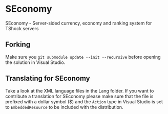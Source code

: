 SEconomy
========

SEconomy - Server-sided currency, economy and ranking system for TShock servers

## Forking

Make sure you `git submodule update --init --recursive` before opening the solution in Visual Studio.

## Translating for SEconomy

Take a look at the XML language files in the Lang folder.  If you want to contribute a translation for SEconomy please make sure that the file is prefixed with a dollar symbol ($) and the `Action` type in Visual Studio is set to `EmbeddedResource` to be included with the distribution.
